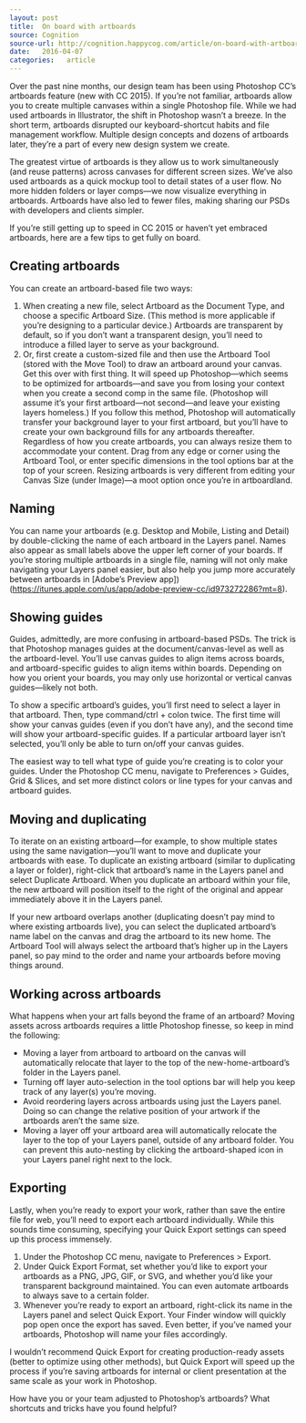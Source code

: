 ```yaml
---
layout: post
title:  On board with artboards
source: Cognition
source-url: http://cognition.happycog.com/article/on-board-with-artboards
date:   2016-04-07
categories:   article
---
```


Over the past nine months, our design team has been using Photoshop CC’s artboards feature (new with CC 2015). If you’re not familiar, artboards allow you to create multiple canvases within a single Photoshop file. While we had used artboards in Illustrator, the shift in Photoshop wasn’t a breeze. In the short term, artboards disrupted our keyboard-shortcut habits and file management workflow. Multiple design concepts and dozens of artboards later, they’re a part of every new design system we create.

The greatest virtue of artboards is they allow us to work simultaneously (and reuse patterns) across canvases for different screen sizes. We’ve also used artboards as a quick mockup tool to detail states of a user flow. No more hidden folders or layer comps—we now visualize everything in artboards. Artboards have also led to fewer files, making sharing our PSDs with developers and clients simpler.

If you’re still getting up to speed in CC 2015 or haven’t yet embraced artboards, here are a few tips to get fully on board.

## Creating artboards

You can create an artboard-based file two ways:

1. When creating a new file, select Artboard as the Document Type, and choose a specific Artboard Size. (This method is more applicable if you’re designing to a particular device.) Artboards are transparent by default, so if you don’t want a transparent design, you’ll need to introduce a filled layer to serve as your background.
2. Or, first create a custom-sized file and then use the Artboard Tool (stored with the Move Tool) to draw an artboard around your canvas. Get this over with first thing. It will speed up Photoshop—which seems to be optimized for artboards—and save you from losing your context when you create a second comp in the same file. (Photoshop will assume it’s your first artboard—not second—and leave your existing layers homeless.) If you follow this method, Photoshop will automatically transfer your background layer to your first artboard, but you’ll have to create your own background fills for any artboards thereafter.
Regardless of how you create artboards, you can always resize them to accommodate your content. Drag from any edge or corner using the Artboard Tool, or enter specific dimensions in the tool options bar at the top of your screen. Resizing artboards is very different from editing your Canvas Size (under Image)—a moot option once you’re in artboardland.

## Naming

You can name your artboards (e.g. Desktop and Mobile, Listing and Detail) by double-clicking the name of each artboard in the Layers panel. Names also appear as small labels above the upper left corner of your boards. If you’re storing multiple artboards in a single file, naming will not only make navigating your Layers panel easier, but also help you jump more accurately between artboards in [Adobe’s Preview app])(https://itunes.apple.com/us/app/adobe-preview-cc/id973272286?mt=8).

## Showing guides

Guides, admittedly, are more confusing in artboard-based PSDs. The trick is that Photoshop manages guides at the document/canvas-level as well as the artboard-level. You’ll use canvas guides to align items across boards, and artboard-specific guides to align items within boards. Depending on how you orient your boards, you may only use horizontal or vertical canvas guides—likely not both.

To show a specific artboard’s guides, you’ll first need to select a layer in that artboard. Then, type command/ctrl + colon twice. The first time will show your canvas guides (even if you don’t have any), and the second time will show your artboard-specific guides. If a particular artboard layer isn’t selected, you’ll only be able to turn on/off your canvas guides.

The easiest way to tell what type of guide you’re creating is to color your guides. Under the Photoshop CC menu, navigate to Preferences > Guides, Grid & Slices, and set more distinct colors or line types for your canvas and artboard guides.

## Moving and duplicating

To iterate on an existing artboard—for example, to show multiple states using the same navigation—you’ll want to move and duplicate your artboards with ease. To duplicate an existing artboard (similar to duplicating a layer or folder), right-click that artboard’s name in the Layers panel and select Duplicate Artboard. When you duplicate an artboard within your file, the new artboard will position itself to the right of the original and appear immediately above it in the Layers panel.

If your new artboard overlaps another (duplicating doesn’t pay mind to where existing artboards live), you can select the duplicated artboard’s name label on the canvas and drag the artboard to its new home. The Artboard Tool will always select the artboard that’s higher up in the Layers panel, so pay mind to the order and name your artboards before moving things around.

## Working across artboards

What happens when your art falls beyond the frame of an artboard? Moving assets across artboards requires a little Photoshop finesse, so keep in mind the following:

* Moving a layer from artboard to artboard on the canvas will automatically relocate that layer to the top of the new-home-artboard’s folder in the Layers panel.
* Turning off layer auto-selection in the tool options bar will help you keep track of any layer(s) you’re moving.
* Avoid reordering layers across artboards using just the Layers panel. Doing so can change the relative position of your artwork if the artboards aren’t the same size.
* Moving a layer off your artboard area will automatically relocate the layer to the top of your Layers panel, outside of any artboard folder. You can prevent this auto-nesting by clicking the artboard-shaped icon in your Layers panel right next to the lock.

## Exporting

Lastly, when you’re ready to export your work, rather than save the entire file for web, you’ll need to export each artboard individually. While this sounds time consuming, specifying your Quick Export settings can speed up this process immensely.

1. Under the Photoshop CC menu, navigate to Preferences > Export.
2. Under Quick Export Format, set whether you’d like to export your artboards as a PNG, JPG, GIF, or SVG, and whether you’d like your transparent background maintained. You can even automate artboards to always save to a certain folder.
3. Whenever you’re ready to export an artboard, right-click its name in the Layers panel and select Quick Export. Your Finder window will quickly pop open once the export has saved. Even better, if you’ve named your artboards, Photoshop will name your files accordingly.

I wouldn’t recommend Quick Export for creating production-ready assets (better to optimize using other methods), but Quick Export will speed up the process if you’re saving artboards for internal or client presentation at the same scale as your work in Photoshop.

How have you or your team adjusted to Photoshop’s artboards? What shortcuts and tricks have you found helpful?
